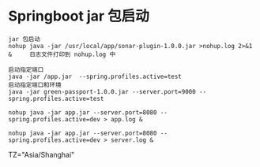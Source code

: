 # Springboot jar 包启动

    jar 包启动
    nohup java -jar /usr/local/app/sonar-plugin-1.0.0.jar >nohup.log 2>&1 &     日志文件打印到 nohup.log 中
    
    启动指定端口
    java -jar /app.jar  --spring.profiles.active=test
    启动指定端口和环境
    java -jar green-passport-1.0.0.jar --server.port=9000 --spring.profiles.active=test

    nohup java -jar app.jar --server.port=8080 --spring.profiles.active=dev > app.log &

    nohup java -jar app.jar --server.port=8080 --spring.profiles.active=dev > server.log &
    

TZ="Asia/Shanghai"


